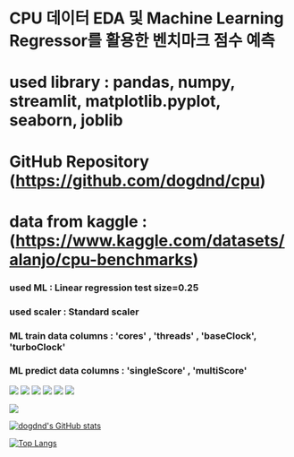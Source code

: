 
# CPU 데이터 EDA 및 Machine Learning Regressor를 활용한 벤치마크 점수 예측

# used library : pandas, numpy, streamlit, matplotlib.pyplot, seaborn, joblib

# GitHub Repository (https://github.com/dogdnd/cpu)

# data from kaggle : (https://www.kaggle.com/datasets/alanjo/cpu-benchmarks)

### used ML : Linear regression test size=0.25

### used scaler : Standard scaler

### ML train data columns : 'cores' , 'threads' , 'baseClock', 'turboClock'

### ML predict data columns : 'singleScore' , 'multiScore'


<img src="https://img.shields.io/badge/python-3776AB?style=for-the-badge&logo=Python&logoColor=white">

<img src="https://img.shields.io/badge/streamlit-FF4B4B?style=for-the-badge&logo=streamlit&logoColor=white">

<img src="https://img.shields.io/badge/jupyter-F37626?style=for-the-badge&logo=jupyter&logoColor=white">

<img src="https://img.shields.io/badge/data_ai-000000?style=for-the-badge&logo=data.ai&logoColor=white">

<img src="https://img.shields.io/badge/tensorFlow-FF6F00?style=for-the-badge&logo=tensorflow&logoColor=white">

<img src="https://img.shields.io/badge/github-181717?style=for-the-badge&logo=github&logoColor=white">

<a href="https://hits.seeyoufarm.com"><img src="https://hits.seeyoufarm.com/api/count/incr/badge.svg?url=https%3A%2F%2Fgithub.com%2Fdogdnd&count_bg=%2379C83D&title_bg=%23555555&icon=ko-fi.svg&icon_color=%23FFFFFF&title=visit&edge_flat=false"/></a>


[![dogdnd's GitHub stats](https://github-readme-stats.vercel.app/api?username=dogdnd)](https://github.com/dogdnd/github-readme-stats)



[![Top Langs](https://github-readme-stats.vercel.app/api/top-langs/?username=dogdnd)](https://github.com/dogdnd/github-readme-stats)

